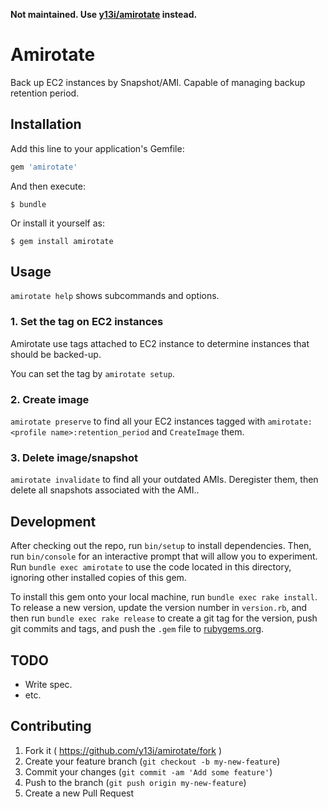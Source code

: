 **Not maintained. Use [y13i/amirotate](https://github.com/y13i/amirotate) instead.**

# Amirotate

Back up EC2 instances by Snapshot/AMI. Capable of managing backup retention period.

## Installation

Add this line to your application's Gemfile:

```ruby
gem 'amirotate'
```

And then execute:

    $ bundle

Or install it yourself as:

    $ gem install amirotate

## Usage

`amirotate help` shows subcommands and options.

### 1. Set the tag on EC2 instances

Amirotate use tags attached to EC2 instance to determine instances that should be backed-up.

You can set the tag by `amirotate setup`.

### 2. Create image

`amirotate preserve` to find all your EC2 instances tagged with `amirotate:<profile name>:retention_period` and `CreateImage` them.

### 3. Delete image/snapshot

`amirotate invalidate` to find all your outdated AMIs. Deregister them, then delete all snapshots associated with the AMI..

## Development

After checking out the repo, run `bin/setup` to install dependencies. Then, run `bin/console` for an interactive prompt that will allow you to experiment. Run `bundle exec amirotate` to use the code located in this directory, ignoring other installed copies of this gem.

To install this gem onto your local machine, run `bundle exec rake install`. To release a new version, update the version number in `version.rb`, and then run `bundle exec rake release` to create a git tag for the version, push git commits and tags, and push the `.gem` file to [rubygems.org](https://rubygems.org).

## TODO

* Write spec.
* etc.

## Contributing

1. Fork it ( https://github.com/y13i/amirotate/fork )
2. Create your feature branch (`git checkout -b my-new-feature`)
3. Commit your changes (`git commit -am 'Add some feature'`)
4. Push to the branch (`git push origin my-new-feature`)
5. Create a new Pull Request
